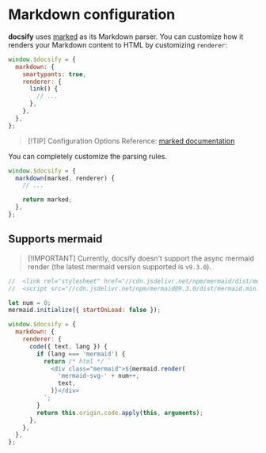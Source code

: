# Markdown configuration

**docsify** uses [marked](https://github.com/markedjs/marked) as its Markdown parser. You can customize how it renders your Markdown content to HTML by customizing `renderer`:

```js
window.$docsify = {
  markdown: {
    smartypants: true,
    renderer: {
      link() {
        // ...
      },
    },
  },
};
```

> [!TIP] Configuration Options Reference: [marked documentation](https://marked.js.org/#/USING_ADVANCED.md)

You can completely customize the parsing rules.

```js
window.$docsify = {
  markdown(marked, renderer) {
    // ...

    return marked;
  },
};
```

## Supports mermaid

> [!IMPORTANT] Currently, docsify doesn't support the async mermaid render (the latest mermaid version supported is `v9.3.0`).

```js
//  <link rel="stylesheet" href="//cdn.jsdelivr.net/npm/mermaid/dist/mermaid.min.css">
//  <script src="//cdn.jsdelivr.net/npm/mermaid@9.3.0/dist/mermaid.min.js"></script>

let num = 0;
mermaid.initialize({ startOnLoad: false });

window.$docsify = {
  markdown: {
    renderer: {
      code({ text, lang }) {
        if (lang === 'mermaid') {
          return /* html */ `
            <div class="mermaid">${mermaid.render(
              'mermaid-svg-' + num++,
              text,
            )}</div>
          `;
        }
        return this.origin.code.apply(this, arguments);
      },
    },
  },
};
```

